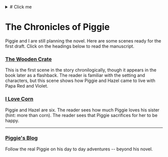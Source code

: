 <details>
  <summary>
    # Click me
  </summary>
  
  ### Heading
  1. Foo
  2. Bar
     * Baz
     * Qux

  ### Some Javascript
  ```js
  function logSomething(something) {
    console.log('Something', something);
  }
  ```
</details>

# The Chronicles of Piggie
Piggie and I are still planning the novel. Here are some scenes ready for the first draft. Click on the
headings below to read the manuscript.

### [The Wooden Crate](Book/WoodenCrate.md)
This is the first scene in the story chronilogically, though it appears in the book
later as a flashback. The reader is familiar with the setting and characters, but this
scene shows how Piggie and Hazel came to live with Papa Red and Violet.

### [I Love Corn](Book/ILoveCorn.md)
Piggie and Hazel are six. The reader sees how much Piggie loves his sister (hint: more than corn). 
The reader sees that Piggie sacrifices for her to be happy.

-----

### [Piggie's Blog](https://www.piggie.blog)
Follow the real Piggie on his day to day adventures -- beyond his novel.
